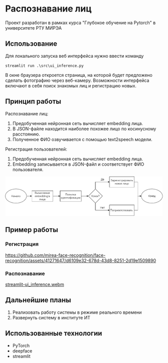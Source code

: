 # Распознавание лиц
Проект разработан в рамках курса "Глубокое обучение на Pytorch" в университете РТУ МИРЭА

## Использование
Для локального запуска веб интерфейса нужно ввести команду
```commandline
streamlit run .\src\ui_inference.py
```

В окне браузера откроется страница, на которой будет предложено сделать 
фотографию через веб-камеру. Возможности интерфейса включают в себя поиск
знакомых лиц и регистрацию новых.

## Принцип работы
Распознавание лиц:
1. Предобученная нейронная сеть вычисляет embedding лица.
2. В JSON-файле находится наиболее похожее лицо по косинусному расстоянию.
3. Полученное ФИО озвучивается с помощью text2speech модели.

Регистрация пользователей:
1. Предобученная нейронная сеть вычисляет embedding лица.
2. Embedding записывается в JSON-файл и соответствует ФИО пользователя.

![face-recognition-pipeline](assets/face-recognition-pipeline.drawio.png)

## Пример работы

### Регистрация
https://github.com/mirea-face-recognition/face-recognition/assets/41271647/d6109e32-678d-43d8-8251-2d19e1509890

### Распознавание
[streamlit-ui_inference.webm](https://github.com/mirea-face-recognition/face-recognition/assets/41271647/c7481f1c-0cd9-4bef-a58f-197442d63f61)

## Дальнейшие планы
1. Реализовать работу системы в режиме реального времени
2. Развернуть систему в институте ИТ 

## Использованные технологии
- PyTorch
- deepface
- streamlit
